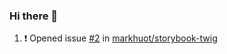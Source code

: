 ### Hi there 👋

<!--START_SECTION:activity-->
1. ❗️ Opened issue [#2](https://github.com//markhuot/storybook-twig/issues/2) in [markhuot/storybook-twig](https://github.com//markhuot/storybook-twig)
<!--
**SetiZ/SetiZ** is a ✨ _special_ ✨ repository because its `README.md` (this file) appears on your GitHub profile.

Here are some ideas to get you started:

- 🔭 I’m currently working on ...
- 🌱 I’m currently learning ...
- 👯 I’m looking to collaborate on ...
- 🤔 I’m looking for help with ...
- 💬 Ask me about ...
- 📫 How to reach me: ...
- 😄 Pronouns: ...
- ⚡ Fun fact: ...
-->
